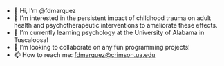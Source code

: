 - 👋 Hi, I’m @fdmarquez
- 👀 I’m interested in the persistent impact of childhood trauma on adult health and psychotherapeutic interventions to ameliorate these effects. 
- 🌱 I’m currently learning psychology at the University of Alabama in Tuscaloosa!
- 💞️ I’m looking to collaborate on any fun programming projects!
- 📫 How to reach me: fdmarquez@crimson.ua.edu

<!---
fdmarquez/fdmarquez is a ✨ special ✨ repository because its `README.md` (this file) appears on your GitHub profile.
You can click the Preview link to take a look at your changes.
--->
